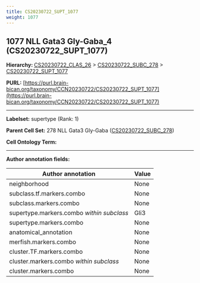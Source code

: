 ```yaml
---
title: CS20230722_SUPT_1077
weight: 1077
---
```

## 1077 NLL Gata3 Gly-Gaba_4 (CS20230722_SUPT_1077)
<b>Hierarchy: </b>
[CS20230722_CLAS_26](../CS20230722_CLAS_26) >
[CS20230722_SUBC_278](../CS20230722_SUBC_278) >
[CS20230722_SUPT_1077](../CS20230722_SUPT_1077)

**PURL:** [https://purl.brain-bican.org/taxonomy/CCN20230722/CS20230722_SUPT_1077](https://purl.brain-bican.org/taxonomy/CCN20230722/CS20230722_SUPT_1077)

---


**Labelset:** supertype (Rank: 1)

**Parent Cell Set:** 278 NLL Gata3 Gly-Gaba ([CS20230722_SUBC_278](../CS20230722_SUBC_278))



**Cell Ontology Term:** 

[MARKER GENES.]: #


---

[TRANSFERRED ANNOTATIONS.]: #


[AUTHOR ANNOTATION FIELDS.]: #


**Author annotation fields:**

| Author annotation | Value |
|-------------------|-------|
|neighborhood|None|
|subclass.tf.markers.combo|None|
|subclass.markers.combo|None|
|supertype.markers.combo _within subclass_|Gli3|
|supertype.markers.combo|None|
|anatomical_annotation|None|
|merfish.markers.combo|None|
|cluster.TF.markers.combo|None|
|cluster.markers.combo _within subclass_|None|
|cluster.markers.combo|None|
